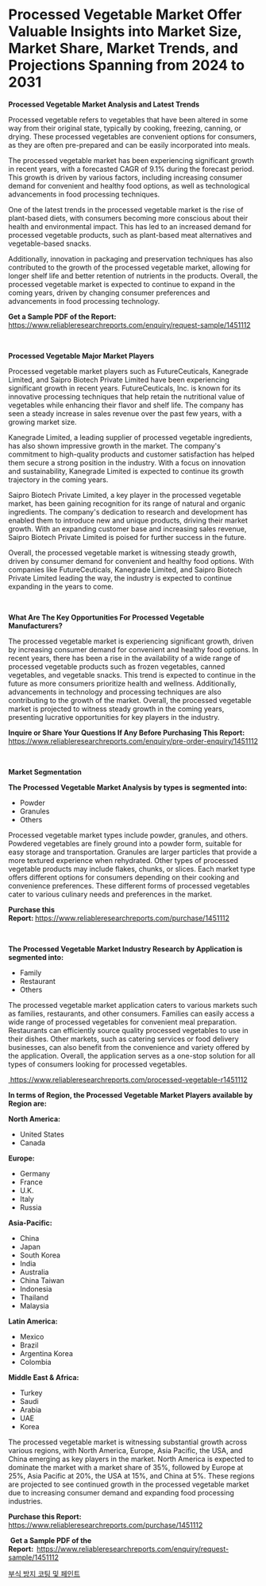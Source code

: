 <p><h1>Processed Vegetable Market Offer Valuable Insights into Market Size, Market Share, Market Trends, and Projections Spanning from 2024 to 2031</h1></p><p><strong>Processed Vegetable Market Analysis and Latest Trends</strong></p>
<p><p>Processed vegetable refers to vegetables that have been altered in some way from their original state, typically by cooking, freezing, canning, or drying. These processed vegetables are convenient options for consumers, as they are often pre-prepared and can be easily incorporated into meals.</p><p>The processed vegetable market has been experiencing significant growth in recent years, with a forecasted CAGR of 9.1% during the forecast period. This growth is driven by various factors, including increasing consumer demand for convenient and healthy food options, as well as technological advancements in food processing techniques.</p><p>One of the latest trends in the processed vegetable market is the rise of plant-based diets, with consumers becoming more conscious about their health and environmental impact. This has led to an increased demand for processed vegetable products, such as plant-based meat alternatives and vegetable-based snacks.</p><p>Additionally, innovation in packaging and preservation techniques has also contributed to the growth of the processed vegetable market, allowing for longer shelf life and better retention of nutrients in the products. Overall, the processed vegetable market is expected to continue to expand in the coming years, driven by changing consumer preferences and advancements in food processing technology.</p></p>
<p><strong>Get a Sample PDF of the Report:&nbsp;</strong> <a href="https://www.reliableresearchreports.com/enquiry/request-sample/1451112">https://www.reliableresearchreports.com/enquiry/request-sample/1451112</a></p>
<p>&nbsp;</p>
<p><strong>Processed Vegetable Major Market Players</strong></p>
<p><p>Processed vegetable market players such as FutureCeuticals, Kanegrade Limited, and Saipro Biotech Private Limited have been experiencing significant growth in recent years. FutureCeuticals, Inc. is known for its innovative processing techniques that help retain the nutritional value of vegetables while enhancing their flavor and shelf life. The company has seen a steady increase in sales revenue over the past few years, with a growing market size.</p><p>Kanegrade Limited, a leading supplier of processed vegetable ingredients, has also shown impressive growth in the market. The company's commitment to high-quality products and customer satisfaction has helped them secure a strong position in the industry. With a focus on innovation and sustainability, Kanegrade Limited is expected to continue its growth trajectory in the coming years.</p><p>Saipro Biotech Private Limited, a key player in the processed vegetable market, has been gaining recognition for its range of natural and organic ingredients. The company's dedication to research and development has enabled them to introduce new and unique products, driving their market growth. With an expanding customer base and increasing sales revenue, Saipro Biotech Private Limited is poised for further success in the future.</p><p>Overall, the processed vegetable market is witnessing steady growth, driven by consumer demand for convenient and healthy food options. With companies like FutureCeuticals, Kanegrade Limited, and Saipro Biotech Private Limited leading the way, the industry is expected to continue expanding in the years to come.</p></p>
<p>&nbsp;</p>
<p><strong>What Are The Key Opportunities For Processed Vegetable Manufacturers?</strong></p>
<p><p>The processed vegetable market is experiencing significant growth, driven by increasing consumer demand for convenient and healthy food options. In recent years, there has been a rise in the availability of a wide range of processed vegetable products such as frozen vegetables, canned vegetables, and vegetable snacks. This trend is expected to continue in the future as more consumers prioritize health and wellness. Additionally, advancements in technology and processing techniques are also contributing to the growth of the market. Overall, the processed vegetable market is projected to witness steady growth in the coming years, presenting lucrative opportunities for key players in the industry.</p></p>
<p><strong>Inquire or Share Your Questions If Any Before Purchasing This Report:</strong> <a href="https://www.reliableresearchreports.com/enquiry/pre-order-enquiry/1451112">https://www.reliableresearchreports.com/enquiry/pre-order-enquiry/1451112</a></p>
<p>&nbsp;</p>
<p><strong>Market Segmentation</strong></p>
<p><strong>The Processed Vegetable Market Analysis by types is segmented into:</strong></p>
<p><ul><li>Powder</li><li>Granules</li><li>Others</li></ul></p>
<p><p>Processed vegetable market types include powder, granules, and others. Powdered vegetables are finely ground into a powder form, suitable for easy storage and transportation. Granules are larger particles that provide a more textured experience when rehydrated. Other types of processed vegetable products may include flakes, chunks, or slices. Each market type offers different options for consumers depending on their cooking and convenience preferences. These different forms of processed vegetables cater to various culinary needs and preferences in the market.</p></p>
<p><strong>Purchase this Report:&nbsp;</strong><a href="https://www.reliableresearchreports.com/purchase/1451112">https://www.reliableresearchreports.com/purchase/1451112</a></p>
<p>&nbsp;</p>
<p><strong>The Processed Vegetable Market Industry Research by Application is segmented into:</strong></p>
<p><ul><li>Family</li><li>Restaurant</li><li>Others</li></ul></p>
<p><p>The processed vegetable market application caters to various markets such as families, restaurants, and other consumers. Families can easily access a wide range of processed vegetables for convenient meal preparation. Restaurants can efficiently source quality processed vegetables to use in their dishes. Other markets, such as catering services or food delivery businesses, can also benefit from the convenience and variety offered by the application. Overall, the application serves as a one-stop solution for all types of consumers looking for processed vegetables.</p></p>
<p><a href="https://www.reliableresearchreports.com/processed-vegetable-r1451112">&nbsp;https://www.reliableresearchreports.com/processed-vegetable-r1451112</a></p>
<p><strong>In terms of Region, the Processed Vegetable Market Players available by Region are:</strong></p>
<p>
    <p> <strong> North America: </strong>
        <ul>
            <li>United States</li>
            <li>Canada</li>
        </ul>
        </p> 
    <p> <strong> Europe: </strong>
        <ul>
            <li>Germany</li>
            <li>France</li>
            <li>U.K.</li>
            <li>Italy</li>
            <li>Russia</li>
        </ul>
        </p> 
    <p> <strong> Asia-Pacific: </strong>
        <ul>
            <li>China</li>
            <li>Japan</li>
            <li>South Korea</li>
            <li>India</li>
            <li>Australia</li>
            <li>China Taiwan</li>
            <li>Indonesia</li>
            <li>Thailand</li>
            <li>Malaysia</li>
        </ul>
        </p> 
    <p> <strong> Latin America: </strong>
        <ul>
            <li>Mexico</li>
            <li>Brazil</li>
            <li>Argentina Korea</li>
            <li>Colombia</li>
        </ul>
        </p> 
    <p> <strong> Middle East & Africa: </strong>
        <ul>
            <li>Turkey</li>
            <li>Saudi</li>
            <li>Arabia</li>
            <li>UAE</li>
            <li>Korea</li>
        </ul>
    </p>
    </p>
<p><p>The processed vegetable market is witnessing substantial growth across various regions, with North America, Europe, Asia Pacific, the USA, and China emerging as key players in the market. North America is expected to dominate the market with a market share of 35%, followed by Europe at 25%, Asia Pacific at 20%, the USA at 15%, and China at 5%. These regions are projected to see continued growth in the processed vegetable market due to increasing consumer demand and expanding food processing industries.</p></p>
<p><strong>Purchase this Report: </strong><a href="https://www.reliableresearchreports.com/purchase/1451112">https://www.reliableresearchreports.com/purchase/1451112</a></p>
<p>&nbsp;<strong>Get a Sample PDF of the Report:&nbsp;&nbsp;</strong><a href="https://www.reliableresearchreports.com/enquiry/request-sample/1451112">https://www.reliableresearchreports.com/enquiry/request-sample/1451112</a></p>
<p><strong></strong></p>
<p><p><a href="https://github.com/CarmellaLang1/Market-Research-Report-List-1/blob/main/4471888160077.md">부식 방지 코팅 및 페인트</a></p></p>